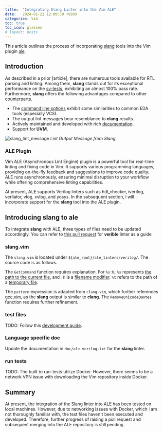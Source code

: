 ```yaml
---
title:  "Integrating Slang Linter into the Vim ALE"
date:   2024-01-22 12:00:30 +0800
categories: Vim
toc: true
toc_icon: glasses
# layout: posts
---
```


This article outlines the process of incorporating [slang](https://github.com/MikePopoloski/slang) tools into the Vim plugin [ale](https://github.com/dense-analysis/ale).

## Introduction

As described in a prior [article], there are numerous tools available for RTL parsing and linting. Among them, **slang** stands out for its exceptional performance on the [sv-tests](https://github.com/chipsalliance/sv-tests), exhibiting an almost 100% pass rate. Furthermore, **slang** offers the following advantages compared to other counterparts.

- The [command line options](https://sv-lang.com/command-line-ref.html) exhibit some similarities to common EDA tools (especially VCS).
- The output lint messages bear resemblance to **clang** results.
- Actively maintained and developed with rich [documentation](https://sv-lang.com/).
- Support for **UVM**.

![slang_lint_message]({{site_url}}/assets/Vim/slang_lint_message.png)
*Lint Output Message from Slang*

### ALE Plugin

Vim ALE (Asynchronous Lint Engine) plugin is a powerful tool for real-time linting and fixing code in Vim.
It supports various programming languages, providing on-the-fly feedback and suggestions to improve code quality. ALE runs asynchronously, ensuring minimal disruption to your workflow while offering comprehensive linting capabilities.

At present, ALE supports Verilog linters such as hdl_checker, iverilog, verilator, vlog, xvlog, and yosys. In the subsequent section, I will incorporate support for the **slang** tool into the ALE plugin.

## Introducing slang to ale

To integrate **slang** with ALE, three types of files need to be updated accordingly. You can refer to [this pull request](https://github.com/dense-analysis/ale/pull/3500/files) for **verible** linter as a guide

### slang.vim

The `slang.vim` is located under `${ale_root}/ale_linters/verilog/`. The source code is as follows.
<script src="https://gist.github.com/AlvinRolling/2eb9b968eeb73a3504a5d351009a7b68.js"></script>

The `GetCommand` function requires explanation. For `%s:h`, `%s` represents [the path to the current file](https://github.com/dense-analysis/ale/blob/8922478a83cd06bfe5b82eb45279649adc4ec046/doc/ale.txt#L4524-L4526), and `:h` is a [filename modifier](https://github.com/dense-analysis/ale/blob/8922478a83cd06bfe5b82eb45279649adc4ec046/doc/ale.txt#L4555-L4563). `%t` refers to the path of a [temporary file](https://github.com/dense-analysis/ale/blob/8922478a83cd06bfe5b82eb45279649adc4ec046/doc/ale.txt#L4531-L4542).

The `pattern` expression is adapted from `clang.vim`, which further references [gcc.vim](https://github.com/dense-analysis/ale/blob/8922478a83cd06bfe5b82eb45279649adc4ec046/autoload/ale/handlers/gcc.vim#L104), as the **slang** output is similar to **clang**. The `RemoveUnicodeQuotes` function requires further refinement.

### test files

TODO: Follow this [development guide](https://github.com/dense-analysis/ale/blob/8922478a83cd06bfe5b82eb45279649adc4ec046/doc/ale-development.txt#L475).

### Language specific doc

Update the documentation in `doc/ale-verilog.txt` for the **slang** linter.

### run tests

TODO: The built-in run-tests utilize Docker. However, there seems to be a network VPN issue with downloading the Vim repository inside Docker.

## Summary

At present, the integration of the Slang linter into ALE has been tested on local machines. However, due to networking issues with Docker, which I am not thoroughly familiar with, the test files haven't been executed and developed. Therefore, further progress of raising a pull request and subsequent merging into the ALE repository is still pending.
